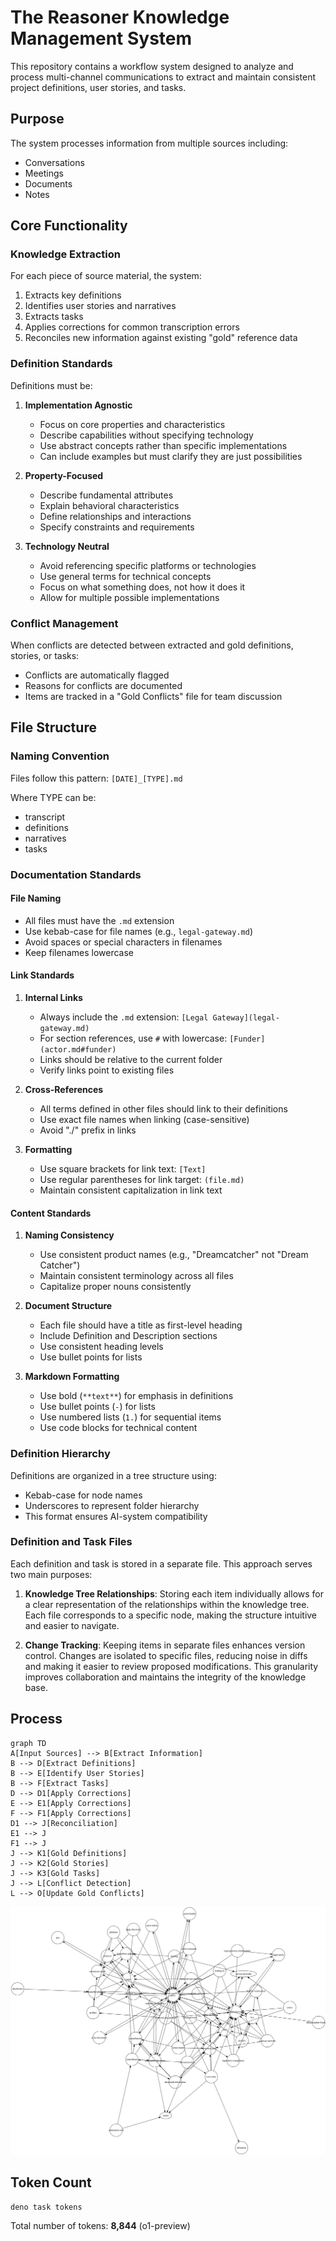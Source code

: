 # The Reasoner Knowledge Management System

This repository contains a workflow system designed to analyze and process
multi-channel communications to extract and maintain consistent project
definitions, user stories, and tasks.

## Purpose

The system processes information from multiple sources including:

- Conversations
- Meetings
- Documents
- Notes

## Core Functionality

### Knowledge Extraction

For each piece of source material, the system:

1. Extracts key definitions
2. Identifies user stories and narratives
3. Extracts tasks
4. Applies corrections for common transcription errors
5. Reconciles new information against existing "gold" reference data

### Definition Standards

Definitions must be:

1. **Implementation Agnostic**

   - Focus on core properties and characteristics
   - Describe capabilities without specifying technology
   - Use abstract concepts rather than specific implementations
   - Can include examples but must clarify they are just possibilities

2. **Property-Focused**

   - Describe fundamental attributes
   - Explain behavioral characteristics
   - Define relationships and interactions
   - Specify constraints and requirements

3. **Technology Neutral**
   - Avoid referencing specific platforms or technologies
   - Use general terms for technical concepts
   - Focus on what something does, not how it does it
   - Allow for multiple possible implementations

### Conflict Management

When conflicts are detected between extracted and gold definitions, stories, or
tasks:

- Conflicts are automatically flagged
- Reasons for conflicts are documented
- Items are tracked in a "Gold Conflicts" file for team discussion

## File Structure

### Naming Convention

Files follow this pattern: `[DATE]_[TYPE].md`

Where TYPE can be:

- transcript
- definitions
- narratives
- tasks

### Documentation Standards

#### File Naming

- All files must have the `.md` extension
- Use kebab-case for file names (e.g., `legal-gateway.md`)
- Avoid spaces or special characters in filenames
- Keep filenames lowercase

#### Link Standards

1. **Internal Links**

   - Always include the `.md` extension: `[Legal Gateway](legal-gateway.md)`
   - For section references, use `#` with lowercase: `[Funder](actor.md#funder)`
   - Links should be relative to the current folder
   - Verify links point to existing files

2. **Cross-References**

   - All terms defined in other files should link to their definitions
   - Use exact file names when linking (case-sensitive)
   - Avoid "./" prefix in links

3. **Formatting**
   - Use square brackets for link text: `[Text]`
   - Use regular parentheses for link target: `(file.md)`
   - Maintain consistent capitalization in link text

#### Content Standards

1. **Naming Consistency**

   - Use consistent product names (e.g., "Dreamcatcher" not "Dream Catcher")
   - Maintain consistent terminology across all files
   - Capitalize proper nouns consistently

2. **Document Structure**

   - Each file should have a title as first-level heading
   - Include Definition and Description sections
   - Use consistent heading levels
   - Use bullet points for lists

3. **Markdown Formatting**
   - Use bold (`**text**`) for emphasis in definitions
   - Use bullet points (`-`) for lists
   - Use numbered lists (`1.`) for sequential items
   - Use code blocks for technical content

### Definition Hierarchy

Definitions are organized in a tree structure using:

- Kebab-case for node names
- Underscores to represent folder hierarchy
- This format ensures AI-system compatibility

### Definition and Task Files

Each definition and task is stored in a separate file. This approach serves two
main purposes:

1. **Knowledge Tree Relationships**: Storing each item individually allows for a
   clear representation of the relationships within the knowledge tree. Each
   file corresponds to a specific node, making the structure intuitive and
   easier to navigate.

2. **Change Tracking**: Keeping items in separate files enhances version
   control. Changes are isolated to specific files, reducing noise in diffs and
   making it easier to review proposed modifications. This granularity improves
   collaboration and maintains the integrity of the knowledge base.

## Process

```mermaid
graph TD
A[Input Sources] --> B[Extract Information]
B --> D[Extract Definitions]
B --> E[Identify User Stories]
B --> F[Extract Tasks]
D --> D1[Apply Corrections]
E --> E1[Apply Corrections]
F --> F1[Apply Corrections]
D1 --> J[Reconciliation]
E1 --> J
F1 --> J
J --> K1[Gold Definitions]
J --> K2[Gold Stories]
J --> K3[Gold Tasks]
J --> L[Conflict Detection]
L --> O[Update Gold Conflicts]
```

![Dependency Graph](.github/markdown_dependency_graph.svg)

## Token Count

```shell
deno task tokens
```

Total number of tokens: **8,844** (o1-preview)
